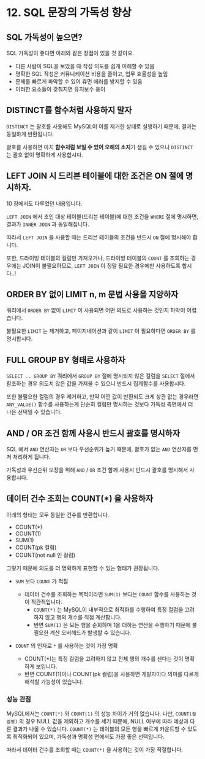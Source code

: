 # 12. SQL 문장의 가독성 향상

## SQL 가독성이 높으면?

SQL 가독성이 좋다면 아래와 같은 장점이 있을 것 같아요.

- 다른 사람이 SQL을 보았을 때 작성 의도를 쉽게 이해할 수 있음
- 명확한 SQL 작성은 커뮤니케이션 비용을 줄이고, 업무 효율성을 높임
- 문제를 빠르게 파악할 수 있어 휴먼 에러를 방지할 수 있음
- 이러한 요소들이 갖춰지면 유지보수 용이

## DISTINCT를 함수처럼 사용하지 말자

`DISTINCT` 는 괄호를 사용해도 MySQL이 이를 제거한 상태로 실행하기 때문에, 결과는 동일하게 반환됩니다. 

괄호를 사용하면 마치 **함수처럼 보일 수 있어 오해의 소지**가 생길 수 있으니 `DISTINCT` 는 괄호 없이 명확하게 사용합시다.

## LEFT JOIN 시 드리븐 테이블에 대한 조건은 ON 절에 명시하자.

10 장에서도 다루었던 내용입니다.

`LEFT JOIN` 에서 조인 대상 테이블(드리븐 테이블)에 대한 조건을 `WHERE` 절에 명시하면, 결과가 `INNER JOIN` 과 동일해집니다.

따라서 `LEFT JOIN` 을 사용할 때는 드리븐 테이블의 조건을 반드시 `ON` 절에 명시해야 합니다.

또한, 드라이빙 테이블의 컬럼만 가져오거나, 드라이빙 테이블의 `COUNT` 를 조회하는 경우에는 JOIN이 불필요하므로, `LEFT JOIN` 이 정말 필요한 경우에만 사용하도록 합시다..!

## ORDER BY 없이 LIMIT n, m 문법 사용을 지양하자

쿼리에서 `ORDER BY` 없이 `LIMIT` 이 사용되면 어떤 의도로 사용하는 것인지 파악이 어렵습니다.

불필요한 `LIMIT` 는 제거하고, 페이지네이션과 같이 `LIMIT` 이 필요하다면 `ORDER BY` 를 명시합시다.

## FULL GROUP BY 형태로 사용하자

`SELECT .. GROUP BY` 쿼리에서 `GROUP BY` 절에 명시되지 않은 컬럼을 `SELECT` 절에서 참조하는 경우 의도치 않은 값을 가져올 수 있으니 반드시 집계함수를 사용합시다.

또한 불필요한 컬럼의 경우 제거하고, 만약 어떤 값이 반환되도 크게 상관 없는 경우라면 `ANY_VALUE()` 함수를 사용하는게 단순히 컬럼만 명시하는 것보다 가독성 측면에서 더 나은 선택일 수 있습니다.

## AND / OR 조건 함께 사용시 반드시 괄호를 명시하자

SQL 에서 `AND` 연산자는 `OR` 보다 우선순위가 높기 때문에, 괄호가 없는 `AND` 연산자를 먼저 처리하게 됩니다.

가독성과 우선순위 보장을 위해 `AND` / `OR` 조건 함께 사용시 반드시 괄호를 명시해서 사용합시다.

## 데이터 건수 조회는 COUNT(*) 을 사용하자

아래의 형태는 모두 동일한 건수를 반환합니다.

- COUNT(*)
- COUNT(1)
- SUM(1)
- COUNT(pk 컬럼)
- COUNT(not null 인 컬럼)

그렇기 때문에 의도를 더 명확하게 표현할 수 있는 형태가 권장됩니다.

- `SUM` 보다 `COUNT` 가 적절
  - 데이터 건수를 조회하는 목적이라면 `SUM(1)` 보다는 `COUNT` 함수를 사용하는 것이 직관적입니다.
    - `COUNT(*)` 는 MySQL이 내부적으로 최적화를 수행하여 특정 컬럼을 고려하지 않고 행의 개수를 직접 계산합니다.
    - 반면 `SUM(1)` 은 모든 행을 순회하며 1을 더하는 연산을 수행하기 때문에 불필요한 계산 오버헤드가 발생할 수 있습니다.

- `COUNT` 의 인자로 `*` 를 사용하는 것이 가장 명확
  - COUNT(*)는 특정 컬럼을 고려하지 않고 전체 행의 개수를 센다는 것이 명확하게 보입니다.
  - 반면 COUNT(1)이나 COUNT(pk 컬럼)을 사용하면 개발자마다 의미를 다르게 해석할 가능성이 있습니다.

### 성능 관점

MySQL에서는 `COUNT(*)` 와 `COUNT(1)` 의 성능 차이가 거의 없습니다.
다만, `COUNT(컬럼명)` 의 경우 NULL 값을 제외하고 개수를 세기 때문에, NULL 여부에 따라 예상과 다른 결과가 나올 수 있습니다.
`COUNT(*)` 는 테이블의 모든 행을 빠르게 카운트할 수 있도록 최적화되어 있으며, 가독성과 명확성 면에서도 가장 좋은 선택입니다.

따라서 데이터 건수를 조회할 때는 `COUNT(*)` 을 사용하는 것이 가장 적절합니다.
